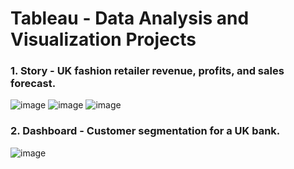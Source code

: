 # Tableau - Data Analysis and Visualization Projects

### 1. Story - UK fashion retailer revenue, profits, and sales forecast.

![image](https://user-images.githubusercontent.com/71486660/155633295-366b2dc9-c4a8-4823-b938-909db98722f3.png) ![image](https://user-images.githubusercontent.com/71486660/155633304-710d06fc-4962-4310-9da9-4bbf23966547.png) ![image](https://user-images.githubusercontent.com/71486660/155633316-2e07bd32-52b4-4bbb-99a4-899752cfe6a8.png)


### 2. Dashboard - Customer segmentation for a UK bank.

![image](https://user-images.githubusercontent.com/71486660/155633605-94a5677d-6ba1-41c8-b4ae-b85cd8fd16d4.png)

